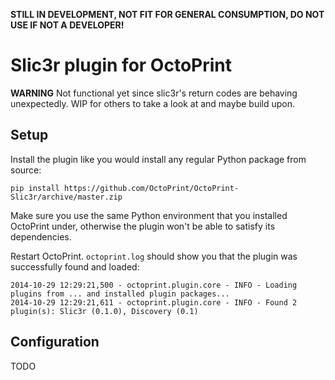 **STILL IN DEVELOPMENT, NOT FIT FOR GENERAL CONSUMPTION, DO NOT USE IF NOT A DEVELOPER!**

# Slic3r plugin for OctoPrint

**WARNING** Not functional yet since slic3r's return codes are behaving unexpectedly. WIP for others to take a look at
and maybe build upon.

## Setup

Install the plugin like you would install any regular Python package from source:

    pip install https://github.com/OctoPrint/OctoPrint-Slic3r/archive/master.zip
    
Make sure you use the same Python environment that you installed OctoPrint under, otherwise the plugin
won't be able to satisfy its dependencies.

Restart OctoPrint. `octoprint.log` should show you that the plugin was successfully found and loaded:

    2014-10-29 12:29:21,500 - octoprint.plugin.core - INFO - Loading plugins from ... and installed plugin packages...
    2014-10-29 12:29:21,611 - octoprint.plugin.core - INFO - Found 2 plugin(s): Slic3r (0.1.0), Discovery (0.1)

## Configuration

TODO
